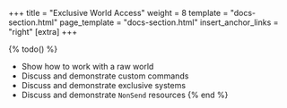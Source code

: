 +++
title = "Exclusive World Access"
weight = 8
template = "docs-section.html"
page_template = "docs-section.html"
insert_anchor_links = "right"
[extra]
+++

{% todo() %}

* Show how to work with a raw world
* Discuss and demonstrate custom commands
* Discuss and demonstrate exclusive systems
* Discuss and demonstrate `NonSend` resources
{% end %}
